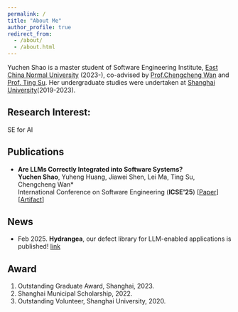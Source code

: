 ```yaml
---
permalink: /
title: "About Me"
author_profile: true
redirect_from: 
  - /about/
  - /about.html
---
```


Yuchen Shao is a master student of Software Engineering Institute, [East China Normal University](https://english.ecnu.edu.cn/) (2023-), co-advised by [Prof.Chengcheng Wan](https://chengcheng-wan.github.io/) and [Prof. Ting Su](https://tingsu.github.io/). Her undergraduate studies were undertaken at [Shanghai University](https://en.shu.edu.cn/)(2019-2023).

Research Interest:
------
SE for AI

Publications
------
- **Are LLMs Correctly Integrated into Software Systems?**  
**Yuchen Shao**, Yuheng Huang, Jiawei Shen, Lei Ma, Ting Su, Chengcheng Wan*  
International Conference on Software Engineering (**ICSE'25**) [[Paper](https://arxiv.org/abs/2407.05138)] [[Artifact](https://github.com/ecnusse/Hydrangea)]

News
------
- Feb 2025. **Hydrangea**, our defect library for LLM-enabled applications is published! [link](https://github.com/ecnusse/Hydrangea)

Award
------
1. Outstanding Graduate Award, Shanghai, 2023.
2. Shanghai Municipal Scholarship, 2022.
3. Outstanding Volunteer, Shanghai University, 2020.
